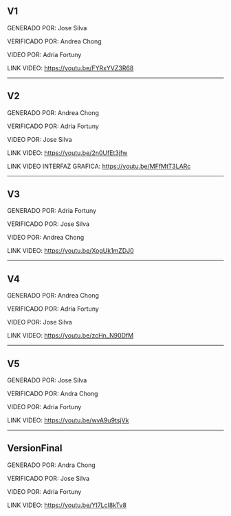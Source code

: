 ## V1

GENERADO POR:   Jose Silva

VERIFICADO POR: Andrea Chong

VIDEO POR:      Adria Fortuny

LINK VIDEO:     https://youtu.be/FYRxYVZ3R68


--------------------------------------------------------------------------------------------------------

## V2

GENERADO POR:   Andrea Chong

VERIFICADO POR: Adria Fortuny

VIDEO POR:      Jose Silva

LINK VIDEO:     https://youtu.be/2n0UfEt3jfw

LINK VIDEO INTERFAZ GRAFICA: https://youtu.be/MFfMtT3LARc

------------------------------------------------------------------------------------------------------------

## V3

GENERADO POR:   Adria Fortuny

VERIFICADO POR: Jose Silva

VIDEO POR:      Andrea Chong

LINK VIDEO:     https://youtu.be/XogUk1mZDJ0

------------------------------------------------------------------------------------------------------------

## V4

GENERADO POR:   Andrea Chong

VERIFICADO POR: Adria Fortuny

VIDEO POR:      Jose Silva

LINK VIDEO:     https://youtu.be/zcHn_N90DfM

------------------------------------------------------------------------------------------------------------

## V5

GENERADO POR:   Jose Silva

VERIFICADO POR: Andra Chong

VIDEO POR:      Adria Fortuny

LINK VIDEO:  https://youtu.be/wvA9u9tsjVk  

------------------------------------------------------------------------------------------------------------

## VersionFinal

GENERADO POR:   Andra Chong

VERIFICADO POR: Jose Silva

VIDEO POR:      Adria Fortuny

LINK VIDEO:  https://youtu.be/YI7Lcl8kTv8


